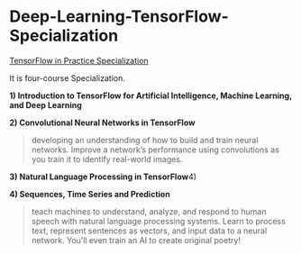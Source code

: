 # Deep-Learning-TensorFlow-Specialization
[TensorFlow in Practice Specialization](https://www.coursera.org/specializations/tensorflow-in-practice?)


It is four-course Specialization. 


**1) Introduction to TensorFlow for Artificial Intelligence, Machine Learning, and Deep Learning**

**2) Convolutional Neural Networks in TensorFlow**
      
> developing an understanding of how to build and train neural networks. Improve a network’s performance using convolutions as you          train it to identify real-world images. 

**3) Natural Language Processing in TensorFlow**4) 

**4) Sequences, Time Series and Prediction**
      
> teach machines to understand, analyze, and respond to human speech with natural language processing systems. Learn to process text, represent sentences as vectors, and input data to a neural network. You’ll even train an AI to create original poetry! 
